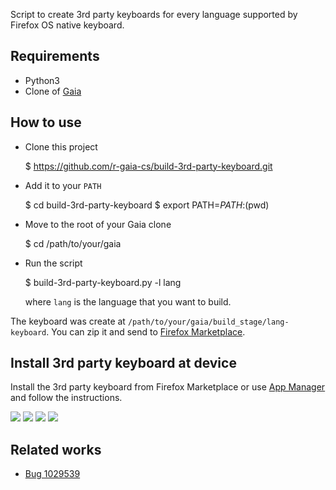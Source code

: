 Script to create 3rd party keyboards for every language supported by Firefox OS
native keyboard.

## Requirements

- Python3
- Clone of [Gaia](https://github.com/mozilla-b2g/gaia)

## How to use

- Clone this project

    $ https://github.com/r-gaia-cs/build-3rd-party-keyboard.git

- Add it to your `PATH`

    $ cd build-3rd-party-keyboard
    $ export PATH=$PATH:$(pwd)

- Move to the root of your Gaia clone

    $ cd /path/to/your/gaia

- Run the script

    $ build-3rd-party-keyboard.py -l lang

  where `lang` is the language that you want to build.

The keyboard was create at `/path/to/your/gaia/build_stage/lang-keyboard`. You
can zip it and send to [Firefox Marketplace](http://marketplace.firefox.com/).

## Install 3rd party keyboard at device

Install the 3rd party keyboard from Firefox Marketplace or use [App
Manager](https://developer.mozilla.org/en-US/docs/Mozilla/Firefox_OS/Using_the_App_Manager)
and follow the instructions.

<img src="img/native.png" />

<img src="img/setup.png" />

<img src="img/confirm.png" />

<img src="img/3rd-party.png" />

## Related works

- [Bug 1029539](https://bugzilla.mozilla.org/show_bug.cgi?id=1029539)
